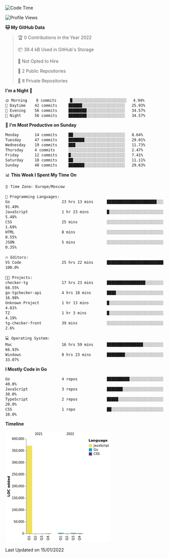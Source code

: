 <!--START_SECTION:waka-->
![Code Time](http://img.shields.io/badge/Code%20Time-108%20hrs%2020%20mins-blue)

![Profile Views](http://img.shields.io/badge/Profile%20Views-0-blue)

**🐱 My GitHub Data** 

> 🏆 0 Contributions in the Year 2022
 > 
> 📦 39.4 kB Used in GitHub's Storage 
 > 
> 🚫 Not Opted to Hire
 > 
> 📜 2 Public Repositories 
 > 
> 🔑 8 Private Repositories  
 > 
**I'm a Night 🦉** 

```text
🌞 Morning    8 commits      █░░░░░░░░░░░░░░░░░░░░░░░░   4.94% 
🌆 Daytime    42 commits     ██████░░░░░░░░░░░░░░░░░░░   25.93% 
🌃 Evening    56 commits     ████████░░░░░░░░░░░░░░░░░   34.57% 
🌙 Night      56 commits     ████████░░░░░░░░░░░░░░░░░   34.57%

```
📅 **I'm Most Productive on Sunday** 

```text
Monday       14 commits     ██░░░░░░░░░░░░░░░░░░░░░░░   8.64% 
Tuesday      47 commits     ███████░░░░░░░░░░░░░░░░░░   29.01% 
Wednesday    19 commits     ███░░░░░░░░░░░░░░░░░░░░░░   11.73% 
Thursday     4 commits      ░░░░░░░░░░░░░░░░░░░░░░░░░   2.47% 
Friday       12 commits     █░░░░░░░░░░░░░░░░░░░░░░░░   7.41% 
Saturday     18 commits     ██░░░░░░░░░░░░░░░░░░░░░░░   11.11% 
Sunday       48 commits     ███████░░░░░░░░░░░░░░░░░░   29.63%

```


📊 **This Week I Spent My Time On** 

```text
⌚︎ Time Zone: Europe/Moscow

💬 Programming Languages: 
Go                       23 hrs 13 mins      ██████████████████████░░░   91.49% 
JavaScript               1 hr 23 mins        █░░░░░░░░░░░░░░░░░░░░░░░░   5.48% 
CSS                      25 mins             ░░░░░░░░░░░░░░░░░░░░░░░░░   1.69% 
HTML                     8 mins              ░░░░░░░░░░░░░░░░░░░░░░░░░   0.55% 
JSON                     5 mins              ░░░░░░░░░░░░░░░░░░░░░░░░░   0.35%

🔥 Editors: 
VS Code                  25 hrs 22 mins      █████████████████████████   100.0%

🐱‍💻 Projects: 
checker-tg               17 hrs 23 mins      █████████████████░░░░░░░░   68.55% 
go-tgchecker-api         4 hrs 18 mins       ████░░░░░░░░░░░░░░░░░░░░░   16.98% 
Unknown Project          1 hr 13 mins        █░░░░░░░░░░░░░░░░░░░░░░░░   4.81% 
TZ                       1 hr 3 mins         █░░░░░░░░░░░░░░░░░░░░░░░░   4.19% 
tg-checker-front         39 mins             ░░░░░░░░░░░░░░░░░░░░░░░░░   2.6%

💻 Operating System: 
Mac                      16 hrs 59 mins      ████████████████░░░░░░░░░   66.93% 
Windows                  8 hrs 23 mins       ████████░░░░░░░░░░░░░░░░░   33.07%

```

**I Mostly Code in Go** 

```text
Go                       4 repos             ██████████░░░░░░░░░░░░░░░   40.0% 
JavaScript               3 repos             ███████░░░░░░░░░░░░░░░░░░   30.0% 
TypeScript               2 repos             █████░░░░░░░░░░░░░░░░░░░░   20.0% 
CSS                      1 repo              ██░░░░░░░░░░░░░░░░░░░░░░░   10.0%

```


**Timeline**

![Chart not found](https://raw.githubusercontent.com/jeezft/jeezft/main/charts/bar_graph.png) 


 Last Updated on 15/01/2022
<!--END_SECTION:waka-->
